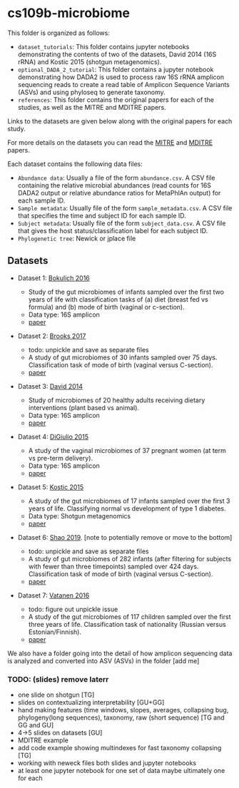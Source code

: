 # cs109b-microbiome

This folder is organized as follows:
- `dataset_tutorials`: This folder contains jupyter notebooks demonstrating the contents of two of the datasets, David 2014 (16S rRNA) and Kostic 2015 (shotgun metagenomics).
- `optional_DADA_2_tutorial`: This folder contains a jupyter notebook demonstrating how DADA2 is used to process raw 16S rRNA amplicon sequencing reads to create a read table of Amplicon Sequence Variants (ASVs) and using phyloseq to generate taxonomy.
- `references`: This folder contains the original papers for each of the studies, as well as the MITRE and MDITRE papers.

Links to the datasets are given below along with the original papers for each study.

For more details on the datasets you can read the [MITRE](https://github.com/gerberlab/cs109b-microbiome/blob/main/2022/references/MITRE.pdf) and [MDITRE](https://github.com/gerberlab/cs109b-microbiome/blob/main/2022/references/MDITRE.pdf) papers. 

Each dataset contains the following data files:
- `Abundance data`: Usually a file of the form `abundance.csv`. A CSV file containing the relative microbial abundances (read counts for 16S DADA2 output or relative abundance ratios for MetaPhlAn output) for each sample ID.
- `Sample metadata`: Usually file of the form `sample_metadata.csv`. A CSV file that specifies the time and subject ID for each sample ID.
- `Subject metadata`: Usually file of the form `subject_data.csv`. A CSV file that gives the host status/classification label for each subject ID. 
- `Phylogenetic tree`: Newick or jplace file

## Datasets

- Dataset 1: [Bokulich 2016](https://github.com/gerberlab/mditre/tree/master/mditre/tutorials/datasets/raw/bokulich)
  - Study of the gut microbiomes of infants sampled over the first two years of life with classification tasks of (a) diet (breast fed vs formula) and (b) mode of birth (vaginal or c-section).
  - Data type: 16S amplicon
  - [paper](https://github.com/gerberlab/cs109b-microbiome/blob/main/2022/references/Bokulich_2016.pdf)

- Dataset 2: [Brooks 2017]()
  - todo: unpickle and save as separate files
  - A study of gut microbiomes of 30 infants sampled over 75 days. Classification task of mode of birth (vaginal versus C-section).
  - [paper](https://github.com/gerberlab/cs109b-microbiome/blob/main/2022/references/Brooks_2017.pdf)

- Dataset 3: [David 2014](https://github.com/gerberlab/mditre/tree/master/mditre/tutorials/datasets/raw/david)
  - Study of microbiomes of 20 healthy adults receiving dietary interventions (plant based vs animal).
  - Data type: 16S amplicon
  - [paper](https://github.com/gerberlab/cs109b-microbiome/blob/main/2022/references/David_2014.pdf)

- Dataset 4: [DiGiulio 2015](https://github.com/gerberlab/mditre/tree/master/mditre/tutorials/datasets/raw/digiulio)
  - A study of the vaginal microbiomes of 37 pregnant women (at term vs pre-term delivery).
  - Data type: 16S amplicon
  - [paper](https://github.com/gerberlab/cs109b-microbiome/blob/main/2022/references/DiGiulio_2015.pdf)

- Dataset 5: [Kostic 2015](https://github.com/gerberlab/mditre/tree/master/mditre/tutorials/datasets/raw/t1d)
  - A study of the gut microbiomes of 17 infants sampled over the first 3 years of life. Classifying normal vs development of type 1 diabetes.
  - Data type: Shotgun metagenomics
  - [paper](https://github.com/gerberlab/cs109b-microbiome/blob/main/2022/references/Kostic_2015.pdf)

- Dataset 6: [Shao 2019](). [note to potentially remove or move to the bottom]
  - todo: unpickle and save as separate files
  - A study of gut microbiomes of 282 infants (after filtering for subjects with fewer than three timepoints) sampled over 424 days. Classification task of mode of birth (vaginal versus C-section).
  - [paper](https://github.com/gerberlab/cs109b-microbiome/blob/main/2022/references/Shao_2019.pdf)

- Dataset 7: [Vatanen 2016]()
  - todo: figure out unpickle issue
  - A study of the gut microbiomes of 117 children sampled over the first three years of life. Classification task of nationality (Russian versus Estonian/Finnish).
  - [paper](https://github.com/gerberlab/cs109b-microbiome/blob/main/2022/references/Vatanen_2016.pdf)

We also have a folder going into the detail of how amplicon sequencing data is analyzed and converted into ASV (ASVs) in the folder [add me]


### TODO: (slides) remove laterr
- one slide on shotgun [TG]
- slides on contextualizing interpretability [GU+GG]
- hand making features (time windows, slopes, averages, collapsing bug, phylogeny(long sequences), taxonomy, raw (short sequence) [TG and GG and GU]
- 4->5 slides on datasets [GU]
- MDITRE example
- add code example showing multindexes for fast taxonomy collapsing [TG]
- working with neweck files both slides and jupyter notebooks
- at least one jupyter notebook for one set of data maybe ultimately one for each
